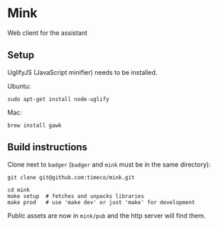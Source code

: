 Mink
====

Web client for the assistant

Setup
-----

UglifyJS (JavaScript minifier) needs to be installed.

Ubuntu:
```
sudo apt-get install node-uglify
```

Mac:
```
brew install gawk
```

Build instructions
------------------

Clone next to `badger` (`badger` and `mink` must be in the same directory):
```
git clone git@github.com:timeco/mink.git
```

```
cd mink
make setup  # fetches and unpacks libraries
make prod   # use 'make dev' or just 'make' for development
```

Public assets are now in `mink/pub` and the http server will find them.
